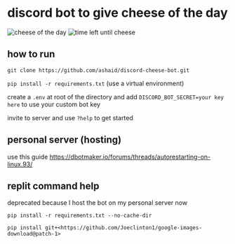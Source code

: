 # discord bot to give cheese of the day

![cheese of the day](https://user-images.githubusercontent.com/65536687/147008975-46417724-1f6a-40a2-97e1-c14e3cbfa2a0.png)
![time left until cheese](https://user-images.githubusercontent.com/65536687/146852222-194e8cb6-e270-4b76-8591-fddc4f931f47.png)

## how to run

`git clone https://github.com/ashaid/discord-cheese-bot.git`

`pip install -r requirements.txt` (use a virtual environment)

create a `.env` at root of the directory and add `DISCORD_BOT_SECRET=your key here` to use your custom bot key

invite to server and use `?help` to get started

## personal server (hosting)

use this guide
<https://dbotmaker.io/forums/threads/autorestarting-on-linux.93/>

## replit command help

deprecated because I host the bot on my personal server now

`pip install -r requirements.txt --no-cache-dir`

`pip install git+<https://github.com/Joeclinton1/google-images-download@patch-1>`
